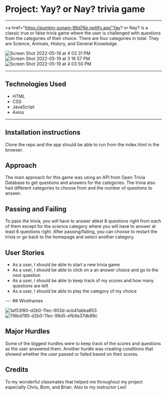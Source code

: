 # Project: Yay? or Nay? trivia game
---
<a href="https://pumkin-sonam-98d76e.netlify.app"Yay? or Nay?</a> is a classic true or false trivia game where the user is challenged with questions from the categories of their choice. There are four categories in total. They are Science, Animals, History, and General Knowledge.

![Screen Shot 2022-05-19 at 4 03 31 PM](https://user-images.githubusercontent.com/101905331/169395332-824a0b41-a76b-4526-919e-c5055c37b142.png)
![Screen Shot 2022-05-19 at 3 16 57 PM](https://user-images.githubusercontent.com/101905331/169395350-4eb30bcd-1ce8-4676-995d-465761854fbb.png)
![Screen Shot 2022-05-19 at 4 03 50 PM](https://user-images.githubusercontent.com/101905331/169395363-007a0f70-0fed-40a3-a5b3-9287ad673b3e.png)


---
## Technologies Used
<ul>
  <li>HTML</li>
  <li>CSS</li>
  <li>JavaScript</li>
  <li>Axios</li>
</ul>

 ---
## Installation instructions
Clone the repo and the app should be able to run from the index.html in the browser.

## Approach
The main approach for this game was using an API from Open Trivia Database to get questions and answers for the categories.
The trivia also had different categories to choose from and the number of questions to answer.

## Passing and Failing
To pass the trivia, you will have to answer atlest 8 questions right from each of them except for the science category where you will have to answer at least 6 questions right. After passing/failing, you can choose to restart the trivia or go back to the homepage and select another category.

## User Stories
<ul>
  <li>As a user, I should be able to start a new trivia game
</li>
  <li>As a user, I should be able to click on a an answer choice and go to the next question
</li>
  <li>As a user, I should be able to keep track of my scores and how many questions are left
</li>
  <li>As a user, I should be able to play the category of my choice
</li>
</ul>
---
## Wireframes

![1af53f80-d2b0-11ec-903d-acb41abba853](https://user-images.githubusercontent.com/101905331/169395438-b5e1644c-9ea9-4871-be8c-a2efbdd5cd25.jpg)
![116bd780-d2b0-11ec-98d5-efb9a37db89c](https://user-images.githubusercontent.com/101905331/169395452-4b81457a-7865-46e7-9f8a-ff75d4458ead.jpg)



## Major Hurdles
Some of the biggest hurdles were to keep track of the scores and questions as the user answered them.
Another hurdle was creating conditions that showed whether the user passed or failed based on their scores.

## Credits
To my wonderful classmates that helped me throughout my project especially Chris, Bom, and Brian. Also to my instructor Leo!
